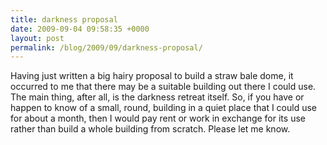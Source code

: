 ```yaml
---
title: darkness proposal
date: 2009-09-04 09:58:35 +0000
layout: post
permalink: /blog/2009/09/darkness-proposal/
---
```


Having just written a big hairy proposal to build a straw bale dome, it occurred to me that there may be a suitable building out there I could use. The main thing, after all, is the darkness retreat itself. So, if you have or happen to know of a small, round, building in a quiet place that I could use for about a month, then I would pay rent or work in exchange for its use rather than build a whole building from scratch. Please let me know.